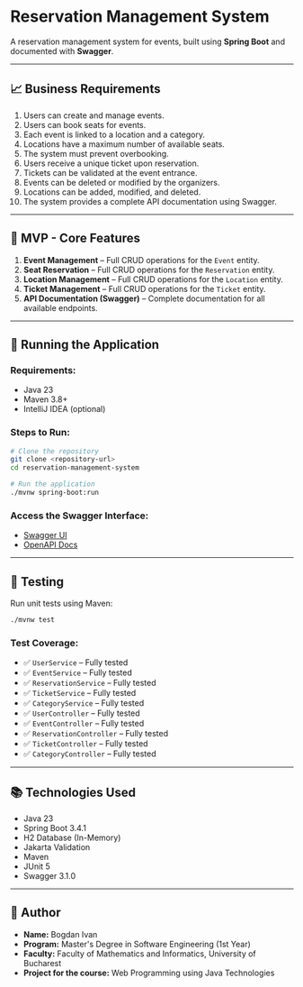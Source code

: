 # Reservation Management System

A reservation management system for events, built using **Spring Boot** and documented with **Swagger**.

---

## 📈 Business Requirements
1. Users can create and manage events.
2. Users can book seats for events.
3. Each event is linked to a location and a category.
4. Locations have a maximum number of available seats.
5. The system must prevent overbooking.
6. Users receive a unique ticket upon reservation.
7. Tickets can be validated at the event entrance.
8. Events can be deleted or modified by the organizers.
9. Locations can be added, modified, and deleted.
10. The system provides a complete API documentation using Swagger.

---

## 🎯 MVP - Core Features
1. **Event Management** – Full CRUD operations for the `Event` entity.
2. **Seat Reservation** – Full CRUD operations for the `Reservation` entity.
3. **Location Management** – Full CRUD operations for the `Location` entity.
4. **Ticket Management** – Full CRUD operations for the `Ticket` entity.
5. **API Documentation (Swagger)** – Complete documentation for all available endpoints.

---

## 🚀 Running the Application

### Requirements:
- Java 23
- Maven 3.8+
- IntelliJ IDEA (optional)

### Steps to Run:
```bash
# Clone the repository
git clone <repository-url>
cd reservation-management-system

# Run the application
./mvnw spring-boot:run
```

### Access the Swagger Interface:
- [Swagger UI](http://localhost:8080/swagger-ui/index.html)
- [OpenAPI Docs](http://localhost:8080/v3/api-docs)

---

## 🧪 Testing

Run unit tests using Maven:
```bash
./mvnw test
```

### Test Coverage:

- ✅ `UserService` – Fully tested
- ✅ `EventService` – Fully tested
- ✅ `ReservationService` – Fully tested
- ✅ `TicketService` – Fully tested
- ✅ `CategoryService` – Fully tested
- ✅ `UserController` – Fully tested
- ✅ `EventController` – Fully tested
- ✅ `ReservationController` – Fully tested
- ✅ `TicketController` – Fully tested
- ✅ `CategoryController` – Fully tested

---

## 📚 Technologies Used

- Java 23
- Spring Boot 3.4.1
- H2 Database (In-Memory)
- Jakarta Validation
- Maven
- JUnit 5
- Swagger 3.1.0

---

## 📌 Author

- **Name:** Bogdan Ivan
- **Program:** Master's Degree in Software Engineering (1st Year)
- **Faculty:** Faculty of Mathematics and Informatics, University of Bucharest
- **Project for the course:** Web Programming using Java Technologies